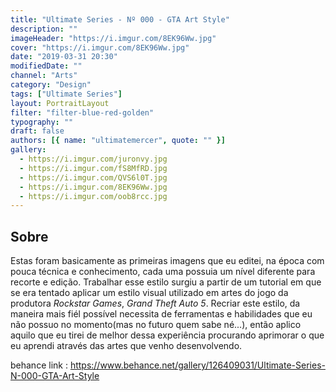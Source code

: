 ```yaml
---
title: "Ultimate Series - Nº 000 - GTA Art Style"
description: ""
imageHeader: "https://i.imgur.com/8EK96Ww.jpg"
cover: "https://i.imgur.com/8EK96Ww.jpg"
date: "2019-03-31 20:30"
modifiedDate: ""
channel: "Arts"
category: "Design"
tags: ["Ultimate Series"]
layout: PortraitLayout
filter: "filter-blue-red-golden"
typography: ""
draft: false
authors: [{ name: "ultimatemercer", quote: "" }]
gallery:
  - https://i.imgur.com/juronvy.jpg
  - https://i.imgur.com/fS8MfRD.jpg
  - https://i.imgur.com/QVS6l0T.jpg
  - https://i.imgur.com/8EK96Ww.jpg
  - https://i.imgur.com/oob8rcc.jpg
---
```


## Sobre

Estas foram basicamente as primeiras imagens que eu editei, na época com pouca técnica e conhecimento, cada uma possuia um nível diferente para recorte e edição. Trabalhar esse estilo surgiu a partir de um tutorial em que se era tentado aplicar um estilo visual utilizado em artes do jogo da produtora _Rockstar Games_, _Grand Theft Auto 5_. Recriar este estilo, da maneira mais fiél possível necessita de ferramentas e habilidades que eu não possuo no momento(mas no futuro quem sabe né...), então aplico aquilo que eu tirei de melhor dessa experiência procurando aprimorar o que eu aprendi através das artes que venho desenvolvendo.

behance link : https://www.behance.net/gallery/126409031/Ultimate-Series-N-000-GTA-Art-Style
